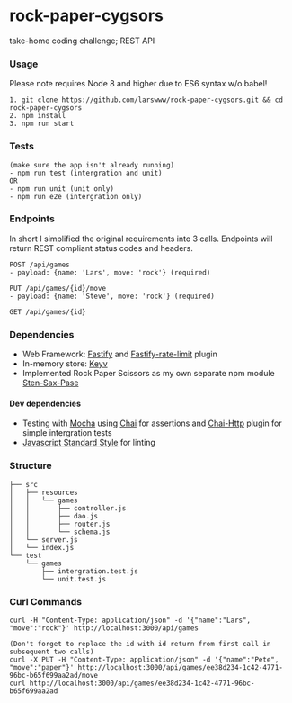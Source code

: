# rock-paper-cygsors

take-home coding challenge; REST API


### Usage
Please note requires Node 8 and higher due to ES6 syntax w/o babel!
```$xslt
1. git clone https://github.com/larswww/rock-paper-cygsors.git && cd rock-paper-cygsors
2. npm install
3. npm run start
```


### Tests
```$xslt
(make sure the app isn't already running)
- npm run test (intergration and unit)
OR
- npm run unit (unit only)
- npm run e2e (intergration only)
```

### Endpoints
In short I simplified the original requirements into 3 calls. Endpoints will return REST compliant status codes and headers.

```$xslt 
POST /api/games
- payload: {name: 'Lars', move: 'rock'} (required)
```

```$xslt 
PUT /api/games/{id}/move
- payload: {name: 'Steve', move: 'rock'} (required)
```

```$xslt 
GET /api/games/{id}
```



### Dependencies

* Web Framework: [Fastify](https://www.fastify.io/) and [Fastify-rate-limit](https://github.com/fastify/fastify-helmet) plugin
* In-memory store: [Keyv](https://www.npmjs.com/package/keyv) 
* Implemented Rock Paper Scissors as my own separate npm module [Sten-Sax-Pase](https://www.npmjs.com/package/sten-sax-pase)

#### Dev dependencies
* Testing with [Mocha](https://mochajs.org/) using [Chai](https://www.chaijs.com/) for assertions and [Chai-Http](https://www.chaijs.com/plugins/chai-http/)
 plugin for simple intergration tests
* [Javascript Standard Style](https://www.npmjs.com/package/standard) for linting
 
### Structure

```$xslt
├── src  
│   ├── resources
│   │   └── games                   
│   │       ├── controller.js
│   │       ├── dao.js              
│   │       ├── router.js
│   │       └── schema.js           
│   └── server.js                   
│   └── index.js                    
└── test
    └── games
        ├── intergration.test.js
        └── unit.test.js
```

### Curl Commands
```$xslt
curl -H "Content-Type: application/json" -d '{"name":"Lars", "move":"rock"}' http://localhost:3000/api/games

(Don't forget to replace the id with id return from first call in subsequent two calls)
curl -X PUT -H "Content-Type: application/json" -d '{"name":"Pete", "move":"paper"}' http://localhost:3000/api/games/ee38d234-1c42-4771-96bc-b65f699aa2ad/move
curl http://localhost:3000/api/games/ee38d234-1c42-4771-96bc-b65f699aa2ad

```



